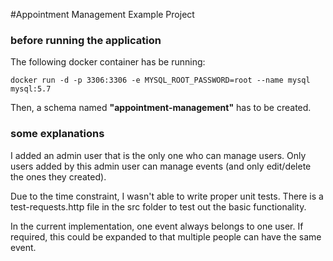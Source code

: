 #Appointment Management Example Project

### before running the application

The following docker container has be running:

`docker run -d -p 3306:3306 -e MYSQL_ROOT_PASSWORD=root --name mysql mysql:5.7`

Then, a schema named **"appointment-management"** has to be created.

### some explanations

I added an admin user that is the only one who can manage users. Only users added by this admin user can manage events (and only edit/delete the ones they created).

Due to the time constraint, I wasn't able to write proper unit tests. There is a test-requests.http file in the src folder to test out the basic functionality.
    
In the current implementation, one event always belongs to one user. If required, this could be expanded to that multiple people can have the same event.
